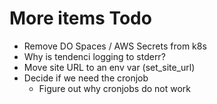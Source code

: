 # More items Todo
- Remove DO Spaces / AWS Secrets from k8s
- Why is tendenci logging to stderr?
- Move site URL to an env var (set_site_url)
- Decide if we need the cronjob
  - Figure out why cronjobs do not work